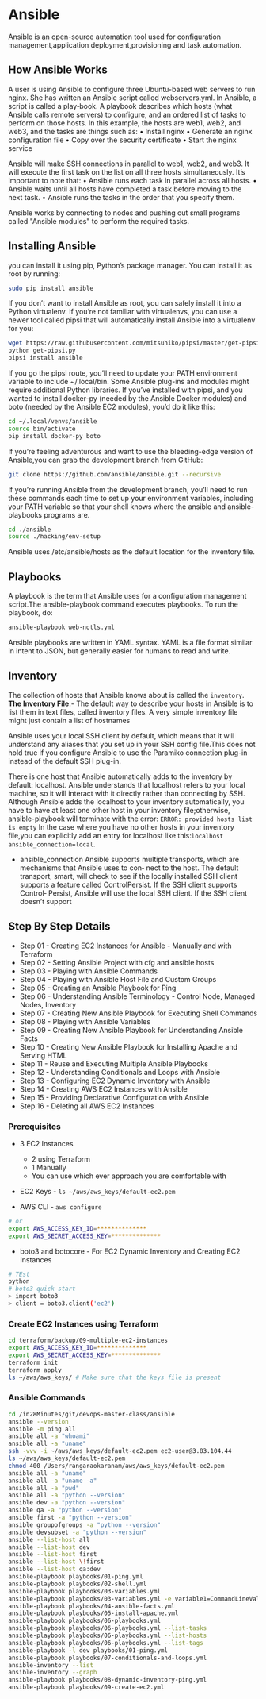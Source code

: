 # Ansible

Ansible is an open-source automation tool used for configuration management,application deployment,provisioning and task automation.

## How Ansible Works

A user is using Ansible to configure three Ubuntu-based web servers to run nginx. She has written an Ansible script called webservers.yml. In Ansible, a script is called a play‐book. A playbook describes which hosts (what Ansible calls remote servers) to configure, and an ordered list of tasks to perform on those hosts. In this example, the hosts are web1, web2, and web3, and the tasks are things such as:
• Install nginx
• Generate an nginx configuration file
• Copy over the security certificate
• Start the nginx service

Ansible will make SSH connections in parallel to web1, web2, and web3. It will execute the first task on the list on all three hosts simultaneously.
It’s important to note that:
• Ansible runs each task in parallel across all hosts.
• Ansible waits until all hosts have completed a task before moving to the next task.
• Ansible runs the tasks in the order that you specify them.

Ansible works by connecting to nodes and pushing out small programs called "Ansible modules" to perform the required tasks.

## Installing Ansible

you can install it using pip, Python’s package manager. You can install it as root by running:

```bash
sudo pip install ansible
```

If you don’t want to install Ansible as root, you can safely install it into a Python virtualenv. If you’re not familiar with virtualenvs, you can use a newer tool called pipsi that will automatically install Ansible into a virtualenv for you:

```bash
wget https://raw.githubusercontent.com/mitsuhiko/pipsi/master/get-pipsi.py
python get-pipsi.py
pipsi install ansible
```

If you go the pipsi route, you’ll need to update your PATH environment variable to include ~/.local/bin. Some Ansible plug-ins and modules might require additional Python libraries. If you’ve installed with pipsi, and you wanted to install docker-py (needed by the Ansible Docker modules) and boto (needed by the Ansible EC2 modules), you’d do it like this:

```bash
cd ~/.local/venvs/ansible
source bin/activate
pip install docker-py boto
```

If you’re feeling adventurous and want to use the bleeding-edge version of Ansible,you can grab the development branch from GitHub:

```bash
git clone https://github.com/ansible/ansible.git --recursive
```

If you’re running Ansible from the development branch, you’ll need to run these commands each time to set up your environment variables, including your PATH
variable so that your shell knows where the ansible and ansible-playbooks programs are.

```sh
cd ./ansible
source ./hacking/env-setup
```

Ansible uses /etc/ansible/hosts as the default location for the inventory file.

## Playbooks

A playbook is the term that Ansible uses for a configuration management script.The ansible-playbook command executes playbooks. To run the playbook, do:

```bash
ansible-playbook web-notls.yml
```

Ansible playbooks are written in YAML syntax. YAML is a file format similar in intent to JSON, but generally easier for humans to read and write.

## Inventory

The collection of hosts that Ansible knows about is called the `inventory`.
**The Inventory File**:- The default way to describe your hosts in Ansible is to list them in text files, called inventory files. A very simple inventory file might just contain a list of hostnames

Ansible uses your local SSH client by default, which means that it will understand any aliases that you set up in your SSH config file.This does not hold true if you configure Ansible to use the Paramiko connection plug-in instead of the default SSH plug-in.

There is one host that Ansible automatically adds to the inventory by default: localhost. Ansible understands that localhost refers to your local machine, so it will interact with it directly rather than connecting by SSH.
Although Ansible adds the localhost to your inventory automatically, you have to have at least one other host in your inventory file;otherwise, ansible-playbook will terminate with the error: `ERROR: provided hosts list is empty`
In the case where you have no other hosts in your inventory file,you can explicitly add an entry for localhost like this:`localhost ansible_connection=local`.

- ansible_connection
Ansible supports multiple transports, which are mechanisms that Ansible uses to con‐
nect to the host. The default transport, smart, will check to see if the locally installed
SSH client supports a feature called ControlPersist. If the SSH client supports Control‐
Persist, Ansible will use the local SSH client. If the SSH client doesn’t support

## Step By Step Details

- Step 01 - Creating EC2 Instances for Ansible - Manually and with Terraform
- Step 02 - Setting Ansible Project with cfg and ansible hosts
- Step 03 - Playing with Ansible Commands
- Step 04 - Playing with Ansible Host File and Custom Groups
- Step 05 - Creating an Ansible Playbook for Ping
- Step 06 - Understanding Ansible Terminology - Control Node, Managed Nodes, Inventory
- Step 07 - Creating New Ansible Playbook for Executing Shell Commands
- Step 08 - Playing with Ansible Variables
- Step 09 - Creating New Ansible Playbook for Understanding Ansible Facts
- Step 10 - Creating New Ansible Playbook for Installing Apache and Serving HTML
- Step 11 - Reuse and Executing Multiple Ansible Playbooks
- Step 12 - Understanding Conditionals and Loops with Ansible
- Step 13 - Configuring EC2 Dynamic Inventory with Ansible
- Step 14 - Creating AWS EC2 Instances with Ansible
- Step 15 - Providing Declarative Configuration with Ansible
- Step 16 - Deleting all AWS EC2 Instances

### Prerequisites

- 3 EC2 Instances

  - 2 using Terraform
  - 1 Manually
  - You can use which ever approach you are comfortable with

- EC2 Keys - `ls ~/aws/aws_keys/default-ec2.pem`

- AWS CLI - `aws configure`

```sh
# or
export AWS_ACCESS_KEY_ID=**************
export AWS_SECRET_ACCESS_KEY=**************
```

- boto3 and botocore - For EC2 Dynamic Inventory and Creating EC2 Instances

```sh
# TEst
python
# boto3 quick start
> import boto3
> client = boto3.client('ec2')
```

### Create EC2 Instances using Terraform

```sh
cd terraform/backup/09-multiple-ec2-instances
export AWS_ACCESS_KEY_ID=**************
export AWS_SECRET_ACCESS_KEY=**************
terraform init
terraform apply
ls ~/aws/aws_keys/ # Make sure that the keys file is present
```

### Ansible Commands

```sh
cd /in28Minutes/git/devops-master-class/ansible 
ansible --version
ansible -m ping all
ansible all -a "whoami"
ansible all -a "uname"
ssh -vvv -i ~/aws/aws_keys/default-ec2.pem ec2-user@3.83.104.44
ls ~/aws/aws_keys/default-ec2.pem
chmod 400 /Users/rangaraokaranam/aws/aws_keys/default-ec2.pem
ansible all -a "uname"
ansible all -a "uname -a"
ansible all -a "pwd"
ansible all -a "python --version"
ansible dev -a "python --version"
ansible qa -a "python --version"
ansible first -a "python --version"
ansible groupofgroups -a "python --version"
ansible devsubset -a "python --version"
ansible --list-host all
ansible --list-host dev
ansible --list-host first
ansible --list-host \!first
ansible --list-host qa:dev
ansible-playbook playbooks/01-ping.yml
ansible-playbook playbooks/02-shell.yml 
ansible-playbook playbooks/03-variables.yml 
ansible-playbook playbooks/03-variables.yml -e variable1=CommandLineValue
ansible-playbook playbooks/04-ansible-facts.yml 
ansible-playbook playbooks/05-install-apache.yml 
ansible-playbook playbooks/06-playbooks.yml 
ansible-playbook playbooks/06-playbooks.yml --list-tasks
ansible-playbook playbooks/06-playbooks.yml --list-hosts
ansible-playbook playbooks/06-playbooks.yml --list-tags
ansible-playbook -l dev playbooks/01-ping.yml
ansible-playbook playbooks/07-conditionals-and-loops.yml 
ansible-inventory --list
ansible-inventory --graph
ansible-playbook playbooks/08-dynamic-inventory-ping.yml 
ansible-playbook playbooks/09-create-ec2.yml 

```
